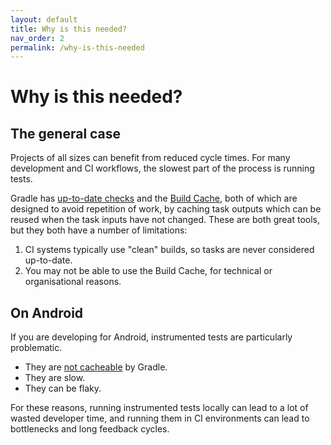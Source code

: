 ```yaml
---
layout: default
title: Why is this needed?
nav_order: 2
permalink: /why-is-this-needed
---
```


# Why is this needed?

## The general case

Projects of all sizes can benefit from reduced cycle times. For many development and CI workflows, the slowest part of the process is running tests.

Gradle has [up-to-date checks](https://docs.gradle.org/current/userguide/more_about_tasks.html#sec:up_to_date_checks) and the [Build Cache](https://docs.gradle.org/current/userguide/build_cache.html), both of which are designed to avoid repetition of work, by caching task outputs which can be reused when the task inputs have not changed. These are both great tools, but they both have a number of limitations:

1. CI systems typically use "clean" builds, so tasks are never considered up-to-date.
2. You may not be able to use the Build Cache, for technical or organisational reasons.

## On Android

If you are developing for Android, instrumented tests are particularly problematic.

* They are [not cacheable](https://issuetracker.google.com/issues/115873051) by Gradle.
* They are slow.
* They can be flaky.

For these reasons, running instrumented tests locally can lead to a lot of wasted developer time, and running them in CI environments can lead to bottlenecks and long feedback cycles.
